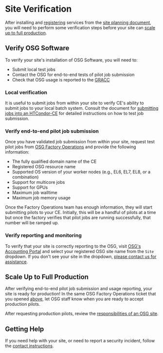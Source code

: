 Site Verification
=================

After installing and [registering](common/registration.md) services from the [site planning document](site-planning.md),
you will need to perform some verification steps before your site can
[scale up to full production](#scale-up-to-full-production).

Verify OSG Software
-------------------

To verify your site's installation of OSG Software, you will need to:

-   Submit local test jobs
-   Contact the OSG for end-to-end tests of pilot job submission
-   Check that OSG usage is reported to the [GRACC](https://gracc.opensciencegrid.org)

### Local verification ###

It is useful to submit jobs from within your site to verify CE's ability to submit jobs to your local batch system.
Consult the document for [submitting jobs into an HTCondor-CE](compute-element/submit-htcondor-ce.md) for detailed
instructions on how to test job submission.

### Verify end-to-end pilot job submission ####

Once you have validated job submission from within your site, request test pilot jobs from
[OSG Factory Operations](mailto:osg-gfactory-support@physics.ucsd.edu) and provide the following information:

-   The fully qualified domain name of the CE
-   Registered OSG resource name
-   Supported OS version of your worker nodes (e.g., EL6, EL7, EL8, or a combination)
-   Support for multicore jobs
-   Support for GPUs
-   Maximum job walltime
-   Maximum job memory usage

Once the Factory Operations team has enough information, they will start submitting pilots to your CE.
Initially, this will be a handful of pilots at a time but once the factory verifies that pilot jobs are running
successfully, that number will be ramped up.

### Verify reporting and monitoring ###

To verify that your site is correctly reporting to the OSG, visit
[OSG's Accounting Portal](https://gracc.opensciencegrid.org/dashboard/db/site-summary) and select your registered OSG
site name from the `Site` dropdown.
If you don't see your site in the dropdown,
[please contact us for assistance](common/help.md#software-or-service-support).

Scale Up to Full Production
---------------------------

After verifying end-to-end pilot job submission and usage reporting, your site is ready for production!
In the same OSG Factory Operations ticket that you opened [above](#verify-end-to-end-pilot-job-submission),
let OSG staff know when you are ready to accept production pilots.

After requesting production pilots, review the [responsibilities of an OSG site](site-responsibilities.md).

Getting Help
------------

If you need help with your site, or need to report a security incident, follow the [contact instructions](common/help.md).
